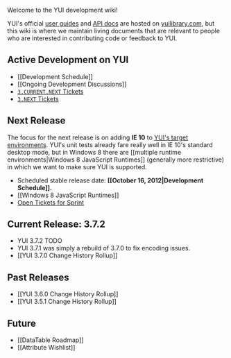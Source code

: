 Welcome to the YUI development wiki!

YUI's official [user guides](http://yuilibrary.com/yui/docs/guides/) and [API docs](http://yuilibrary.com/yui/docs/api/) are hosted on [yuilibrary.com](http://yuilibrary.com/), but this wiki is where we maintain living documents that are relevant to people who are interested in contributing code or feedback to YUI.

## Active Development on YUI

* [[Development Schedule]]
* [[Ongoing Development Discussions]]
* [`3.CURRENT.NEXT` Tickets](http://yuilibrary.com/projects/yui3/report/138)
* [`3.NEXT` Tickets](http://yuilibrary.com/projects/yui3/report/139)

## Next Release

The focus for the next release is on adding **IE 10** to [YUI's target environments](http://yuilibrary.com/yui/environments/). YUI's unit tests already fare really well in IE 10's standard desktop mode, but in Windows 8 there are [[multiple runtime environments|Windows 8 JavaScript Runtimes]] (generally more restrictive) in which we want to make sure YUI is supported. 

* Scheduled stable release date: **[[October 16, 2012|Development Schedule]].**
* [[Windows 8 JavaScript Runtimes]] 
* [Open Tickets for Sprint](http://yuilibrary.com/projects/yui3/report/138)

## Current Release: 3.7.2

* YUI 3.7.2 TODO
* YUI 3.7.1 was simply a rebuild of 3.7.0 to fix encoding issues.
* [[YUI 3.7.0 Change History Rollup]]

## Past Releases

* [[YUI 3.6.0 Change History Rollup]]
* [[YUI 3.5.1 Change History Rollup]]

## Future

* [[DataTable Roadmap]]
* [[Attribute Wishlist]]
